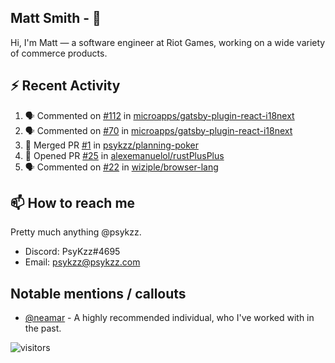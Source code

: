 <!--
[![PsyKzz's github stats](https://github-readme-stats.vercel.app/api?username=psykzz&show_icons=true)](https://github.com/anuraghazra/github-readme-stats)
-->

## Matt Smith - 👋
Hi, I'm Matt — a software engineer at Riot Games, working on a wide variety of commerce products.

## ⚡ Recent Activity

<!--START_SECTION:activity-->
1. 🗣 Commented on [#112](https://github.com/microapps/gatsby-plugin-react-i18next/issues/112) in [microapps/gatsby-plugin-react-i18next](https://github.com/microapps/gatsby-plugin-react-i18next)
2. 🗣 Commented on [#70](https://github.com/microapps/gatsby-plugin-react-i18next/issues/70) in [microapps/gatsby-plugin-react-i18next](https://github.com/microapps/gatsby-plugin-react-i18next)
3. 🎉 Merged PR [#1](https://github.com/psykzz/planning-poker/pull/1) in [psykzz/planning-poker](https://github.com/psykzz/planning-poker)
4. 💪 Opened PR [#25](https://github.com/alexemanuelol/rustPlusPlus/pull/25) in [alexemanuelol/rustPlusPlus](https://github.com/alexemanuelol/rustPlusPlus)
5. 🗣 Commented on [#22](https://github.com/wiziple/browser-lang/issues/22) in [wiziple/browser-lang](https://github.com/wiziple/browser-lang)
<!--END_SECTION:activity-->


## 📫 How to reach me

Pretty much anything @psykzz.

- Discord: PsyKzz#4695
- Email: psykzz@psykzz.com


## Notable mentions / callouts

 - [@neamar](https://github.com/neamar) - A highly recommended individual, who I've worked with in the past.


![visitors](https://visitor-badge.glitch.me/badge?page_id=psykzz/psykzz)


